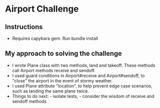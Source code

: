 Airport Challenge
=================

Instructions
------------

* Requires capybara gem. Run bundle install

My approach to solving the challenge
------------------------------------

* I wrote Plane class with two methods, land and takeoff. These methods call Airport methods receive and sendoff.
* I used guard conditions in Airport#receive and Airport#sendoff, to "close" the airport in the event of stormy weather.
* I used Plane attribute "location", to help prevent edge case scenarios, such as landing the same plane twice.
* Things to do next: - isolate tests, - consider the wisdom of receive and sendoff methods
